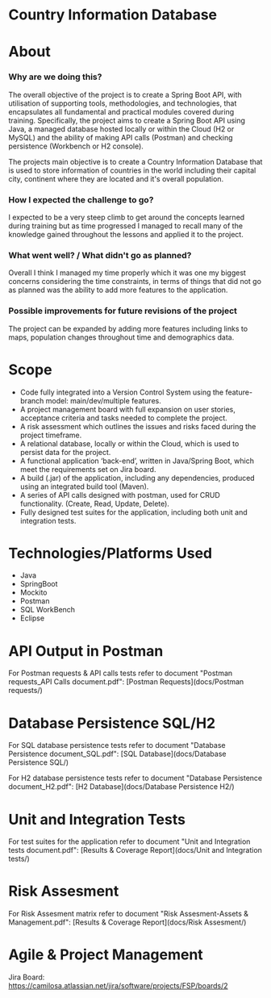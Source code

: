 # Country Information Database

# About

### Why are we doing this? 

The overall objective of the project is to create a Spring Boot API, with utilisation of supporting tools, methodologies, and technologies, that encapsulates all fundamental and practical modules covered during training. Specifically, the project aims to create a Spring Boot API using Java, a managed database hosted locally or within the Cloud (H2 or MySQL) and the ability of making API calls (Postman) and checking persistence (Workbench or H2 console). 

The projects main objective is to create a Country Information Database that is used to store information of countries in the world including their capital city, continent where they are located and it's overall population.

### How I expected the challenge to go?

I expected to be a very steep climb to get around the concepts learned during training but as time progressed I managed to recall many of the knowledge gained throughout the lessons and applied it to the project.

### What went well? / What didn't go as planned?

Overall I think I managed my time properly which it was one my biggest concerns considering the time constraints, in terms of things that did not go as planned was the ability to add more features to the application.

### Possible improvements for future revisions of the project

The project can be expanded by adding more features including links to maps, population changes throughout time and demographics data.

# Scope

- Code fully integrated into a Version Control System using the feature-branch model: main/dev/multiple features.
- A project management board with full expansion on user stories, acceptance criteria and tasks needed to complete the project.
- A risk assessment which outlines the issues and risks faced during the project timeframe.
- A relational database, locally or within the Cloud, which is used to persist data for the project.
- A functional application ‘back-end’, written in Java/Spring Boot, which meet the requirements set on Jira board.
- A build (.jar) of the application, including any dependencies, produced using an integrated build tool (Maven).
- A series of API calls designed with postman, used for CRUD functionality. (Create, Read, Update, Delete).
- Fully designed test suites for the application, including both unit and integration tests.

# Technologies/Platforms Used

- Java
- SpringBoot
- Mockito
- Postman
- SQL WorkBench
- Eclipse

# API Output in Postman

For Postman requests & API calls tests refer to document "Postman requests_API Calls document.pdf": [Postman Requests](docs/Postman requests/)

# Database Persistence SQL/H2

For SQL database persistence tests refer to document "Database Persistence document_SQL.pdf": [SQL Database](docs/Database Persistence SQL/)

For H2 database persistence tests refer to document "Database Persistence document_H2.pdf": [H2 Database](docs/Database Persistence H2/)

# Unit and Integration Tests

For test suites for the application refer to document "Unit and Integration tests document.pdf": [Results & Coverage Report](docs/Unit and Integration tests/) 

# Risk Assesment

For Risk Assesment matrix refer to document "Risk Assesment-Assets & Management.pdf": [Results & Coverage Report](docs/Risk Assesment/)

# Agile & Project Management

Jira Board: https://camilosa.atlassian.net/jira/software/projects/FSP/boards/2
